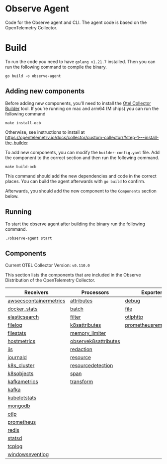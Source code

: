 # Observe Agent

Code for the Observe agent and CLI. The agent code is based on the OpenTelemetry Collector. 

# Build

To run the code you need to have `golang v1.21.7` installed. Then you can run the following command to compile the binary.

```
go build -o observe-agent
```

## Adding new components

Before adding new components, you'll need to install the [Otel Collector Builder](https://github.com/open-telemetry/opentelemetry-collector/tree/main/cmd/builder) tool. If you're running on mac and arm64 (M chips) you can run the following command

```
make install-ocb
```

Otherwise, see instructions to install at https://opentelemetry.io/docs/collector/custom-collector/#step-1---install-the-builder

To add new components, you can modify the `builder-config.yaml` file. Add the component to the correct section and then run the following command.
```
make build-ocb
```

This command should add the new dependencies and code in the correct places. You can build the agent afterwards with `go build` to confirm. 

Afterwards, you should add the new component to the `Components` section below. 

## Running

To start the observe agent after building the binary run the following command. 

```
./observe-agent start
```

## Components

Current OTEL Collector Version: `v0.110.0`

This section lists the components that are included in the Observe Distribution of the OpenTelemetry Collector.

| Receivers                                                | Processors                                            | Exporters                                              | Extensions                           | Connectors                  |
|----------------------------------------------------------|-------------------------------------------------------|--------------------------------------------------------|--------------------------------------|-----------------------------|
| [awsecscontainermetrics][awsecscontainermetricsreceiver] | [attributes][attributesprocessor]                     | [debug][debugexporter]                                 | [file_storage][filestorage]          | [count][countconnector]     |
| [docker_stats][dockerstatsreceiver]                      | [batch][batchprocessor]                               | [file][fileexporter]                                   | [health_check][healthcheckextension] | [forward][forwardconnector] |
| [elasticsearch][elasticsearchreceiver]                   | [filter][filterprocessor]                             | [otlphttp][otlphttpexporter]                           | [zpages][zpagesextension]            |                             |
| [filelog][filelogreceiver]                               | [k8sattributes][k8sattributesprocessor]               | [prometheusremotewrite][prometheusremotewriteexporter] |                                      |                             |
| [filestats][filestatsreceiver]                           | [memory_limiter][memorylimiterprocessor]              |                                                        |                                      |                             |
| [hostmetrics][hostmetricsreceiver]                       | [observek8sattributes][observek8sattributesprocessor] |                                                        |                                      |                             |
| [iis][iisreceiver]                                       | [redaction][redactionprocessor]                       |                                                        |                                      |                             |
| [journald][journaldreceiver]                             | [resource][resourceprocessor]                         |                                                        |                                      |                             |
| [k8s_cluster][k8sclusterreceiver]                        | [resourcedetection][resourcedetectionprocessor]       |                                                        |                                      |                             |
| [k8sobjects][k8sobjectsreceiver]                         | [span][spanprocessor]                                 |                                                        |                                      |                             |
| [kafkametrics][kafkametricsreceiver]                     | [transform][transformprocessor]                       |                                                        |                                      |                             |
| [kafka][kafkareceiver]                                   |                                                       |                                                        |                                      |                             |
| [kubeletstats][kubeletstatsreceiver]                     |                                                       |                                                        |                                      |                             |
| [mongodb][mongodbreceiver]                               |                                                       |                                                        |                                      |                             |
| [otlp][otlpreceiver]                                     |                                                       |                                                        |                                      |                             |
| [prometheus][prometheusreceiver]                         |                                                       |                                                        |                                      |                             |
| [redis][redisreceiver]                                   |                                                       |                                                        |                                      |                             |
| [statsd][statsdreceiver]                                 |                                                       |                                                        |                                      |                             |
| [tcplog][tcplogreceiver]                                 |                                                       |                                                        |                                      |                             |
| [windowseventlog][windowseventlogreceiver]               |                                                       |                                                        |                                      |                             |

[awsecscontainermetricsreceiver]: https://github.com/open-telemetry/opentelemetry-collector-contrib/tree/v0.110.0/receiver/awsecscontainermetricsreceiver
[dockerstatsreceiver]: https://github.com/open-telemetry/opentelemetry-collector-contrib/tree/v0.110.0/receiver/dockerstatsreceiver
[elasticsearchreceiver]: https://github.com/open-telemetry/opentelemetry-collector-contrib/tree/v0.110.0/receiver/elasticsearchreceiver
[filelogreceiver]: https://github.com/open-telemetry/opentelemetry-collector-contrib/tree/v0.110.0/receiver/filelogreceiver
[filestatsreceiver]: https://github.com/open-telemetry/opentelemetry-collector-contrib/tree/v0.110.0/receiver/filestatsreceiver
[hostmetricsreceiver]: https://github.com/open-telemetry/opentelemetry-collector-contrib/tree/v0.110.0/receiver/hostmetricsreceiver
[iisreceiver]: https://github.com/open-telemetry/opentelemetry-collector-contrib/tree/v0.110.0/receiver/iisreceiver
[journaldreceiver]: https://github.com/open-telemetry/opentelemetry-collector-contrib/tree/v0.110.0/receiver/journaldreceiver
[k8sclusterreceiver]: https://github.com/open-telemetry/opentelemetry-collector-contrib/tree/v0.110.0/receiver/k8sclusterreceiver
[k8sobjectsreceiver]: https://github.com/open-telemetry/opentelemetry-collector-contrib/tree/v0.110.0/receiver/k8sobjectsreceiver
[kafkametricsreceiver]: https://github.com/open-telemetry/opentelemetry-collector-contrib/tree/v0.110.0/receiver/kafkametricsreceiver
[kafkareceiver]: https://github.com/open-telemetry/opentelemetry-collector-contrib/tree/v0.110.0/receiver/kafkareceiver
[kubeletstatsreceiver]: https://github.com/open-telemetry/opentelemetry-collector-contrib/tree/v0.110.0/receiver/kubeletstatsreceiver
[mongodbreceiver]: https://github.com/open-telemetry/opentelemetry-collector-contrib/tree/v0.110.0/receiver/mongodbreceiver
[otlpreceiver]: https://github.com/open-telemetry/opentelemetry-collector/tree/v0.110.0/receiver/otlpreceiver
[prometheusreceiver]: https://github.com/open-telemetry/opentelemetry-collector-contrib/tree/v0.110.0/receiver/prometheusreceiver
[redisreceiver]: https://github.com/open-telemetry/opentelemetry-collector-contrib/tree/v0.102.0/receiver/redisreceiver
[statsdreceiver]: https://github.com/open-telemetry/opentelemetry-collector-contrib/tree/v0.110.0/receiver/statsdreceiver
[tcplogreceiver]: https://github.com/open-telemetry/opentelemetry-collector-contrib/tree/v0.110.0/receiver/tcplogreceiver
[windowseventlogreceiver]: https://github.com/open-telemetry/opentelemetry-collector-contrib/tree/v0.110.0/receiver/windowseventlogreceiver
[attributesprocessor]: https://github.com/open-telemetry/opentelemetry-collector-contrib/tree/v0.110.0/processor/attributesprocessor
[batchprocessor]: https://github.com/open-telemetry/opentelemetry-collector/tree/v0.110.0/processor/batchprocessor
[filterprocessor]: https://github.com/open-telemetry/opentelemetry-collector-contrib/tree/v0.110.0/processor/filterprocessor
[k8sattributesprocessor]: https://github.com/open-telemetry/opentelemetry-collector-contrib/tree/v0.110.0/processor/k8sattributesprocessor
[memorylimiterprocessor]: https://github.com/open-telemetry/opentelemetry-collector/tree/v0.110.0/processor/memorylimiterprocessor
[observek8sattributesprocessor]: ./components/processors/observek8sattributesprocessor
[redactionprocessor]: https://github.com/open-telemetry/opentelemetry-collector-contrib/tree/v0.110.0/processor/redactionprocessor
[resourceprocessor]: https://github.com/open-telemetry/opentelemetry-collector-contrib/tree/v0.110.0/processor/resourceprocessor
[resourcedetectionprocessor]: https://github.com/open-telemetry/opentelemetry-collector-contrib/tree/v0.110.0/processor/resourcedetectionprocessor
[spanprocessor]: https://github.com/open-telemetry/opentelemetry-collector-contrib/tree/v0.110.0/processor/spanprocessor
[transformprocessor]: https://github.com/open-telemetry/opentelemetry-collector-contrib/tree/v0.110.0/processor/transformprocessor
[debugexporter]: https://github.com/open-telemetry/opentelemetry-collector/tree/v0.110.0/exporter/debugexporter
[fileexporter]: https://github.com/open-telemetry/opentelemetry-collector-contrib/tree/v0.110.0/exporter/fileexporter
[otlphttpexporter]: https://github.com/open-telemetry/opentelemetry-collector/tree/v0.110.0/exporter/otlphttpexporter
[prometheusremotewriteexporter]: https://github.com/open-telemetry/opentelemetry-collector-contrib/tree/v0.110.0/exporter/prometheusremotewriteexporter
[countconnector]: https://github.com/open-telemetry/opentelemetry-collector-contrib/tree/v0.110.0/connector/countconnector
[forwardconnector]: https://github.com/open-telemetry/opentelemetry-collector/tree/v0.110.0/connector/forwardconnector
[filestorage]: https://github.com/open-telemetry/opentelemetry-collector-contrib/tree/v0.110.0/extension/storage/filestorage
[healthcheckextension]: https://github.com/open-telemetry/opentelemetry-collector-contrib/tree/v0.110.0/extension/healthcheckextension
[zpagesextension]: https://github.com/open-telemetry/opentelemetry-collector/tree/v0.110.0/extension/zpagesextension